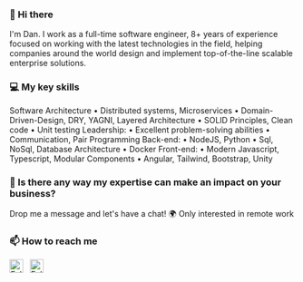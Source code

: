 ### 👋 Hi there

I'm Dan. I work as a full-time software engineer, 8+ years of experience focused on working with the latest technologies in the field, helping companies around the world design and implement top-of-the-line scalable enterprise solutions.

### 💻 My key skills

Software Architecture
• Distributed systems, Microservices
• Domain-Driven-Design, DRY, YAGNI, Layered Architecture
• SOLID Principles, Clean code
• Unit testing
Leadership:
• Excellent problem-solving abilities
• Communication, Pair Programming
Back-end:
• NodeJS, Python
• Sql, NoSql, Database Architecture
• Docker
Front-end:
• Modern Javascript, Typescript, Modular Components
• Angular, Tailwind, Bootstrap, Unity

### 🤝 Is there any way my expertise can make an impact on your business?
Drop me a message and let's have a chat!
🌍 Only interested in remote work

### 📫 How to reach me

<a href="https://www.linkedin.com/in/danfleser/" title="Follow me on LinkedIn">
  <img
    width="24"
    alt="Follow me on LinkedIn"
    src="https://raw.githubusercontent.com/danfleser/danfleser/master/assets/icons/linkedin.svg"
  /></a>
&nbsp;
<a href="https://www.youtube.com/channel/UCP8cUZGnvJYjxUZk11Gr3fw" title="Follow me on YouTube">
  <img
    width="24"
    alt="Follow me on YouTube"
    src="https://raw.githubusercontent.com/danfleser/danfleser/master/assets/icons/youtube.svg"
  /></a>
